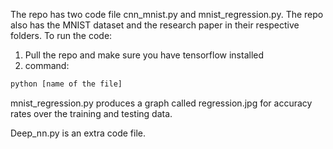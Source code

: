 The repo has two code file cnn_mnist.py and mnist_regression.py. The repo also has the MNIST dataset and the research paper in their respective folders. 
To run the code:
1) Pull the repo and make sure you have tensorflow installed
2) command: 
```bash
python [name of the file]
```
mnist_regression.py produces a graph called regression.jpg for accuracy rates over the training and testing data.

Deep_nn.py is an extra code file.
